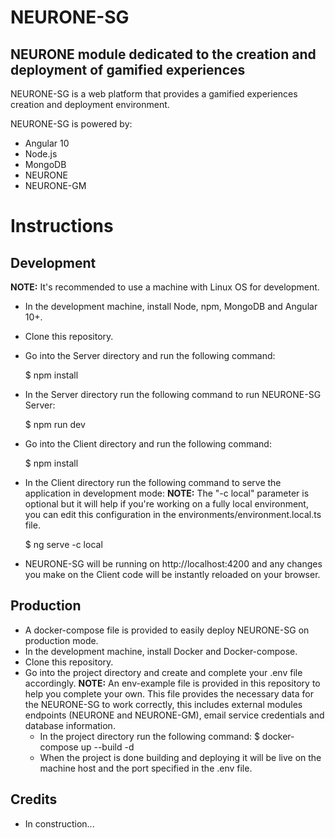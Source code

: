 # NEURONE-SG
<!-- ## Módulo de NEURONE para creación y despliegue de experiencias ludificadas -->
## NEURONE module dedicated to the creation and deployment of gamified experiences

<!-- NEURONE-SG es una plataforma *web* perteneciente al ecosistema NEURONE que permite crear y desplegar experiencias ludificadas. -->
NEURONE-SG is a web platform that provides a gamified experiences creation and deployment environment.

NEURONE-SG is powered by:
- Angular 10
- Node.js
- MongoDB
- NEURONE
- NEURONE-GM

# Instructions
## Development
**NOTE:** It's recommended to use a machine with Linux OS for development.
- In the development machine, install Node, npm, MongoDB and Angular 10+.
- Clone this repository.
- Go into the Server directory and run the following command:

    $ npm install
    
- In the Server directory run the following command to run NEURONE-SG Server:

    $ npm run dev
    
- Go into the Client directory and run the following command:

    $ npm install
    
- In the Client directory run the following command to serve the application in development mode:
**NOTE:** The "-c local" parameter is optional but it will help if you're working on a fully local environment, you can edit this configuration in the environments/environment.local.ts file.

    $ ng serve -c local
    
- NEURONE-SG will be running on http://localhost:4200 and any changes you make on the Client code will be instantly reloaded on your browser.

## Production
- A docker-compose file is provided to easily deploy NEURONE-SG on production mode.
- In the development machine, install Docker and Docker-compose.
- Clone this repository.
- Go into the project directory and create and complete your .env file accordingly.
  **NOTE:** An env-example file is provided in this repository to help you complete your own. This file provides the necessary data for the NEURONE-SG to work correctly, this includes external modules endpoints (NEURONE and NEURONE-GM), email service credentials and database information.
  - In the project directory run the following command:
    $ docker-compose up --build -d
  - When the project is done building and deploying it will be live on the machine host and the port specified in the .env file.

## Credits
- In construction...
